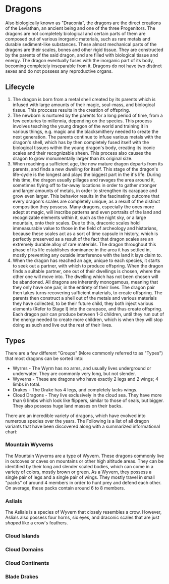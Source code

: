 # Dragons

Also biologically known as "Draconia", the dragons are the direct creations of the Leviathan, an ancient being and one of the three Progenitors.
The dragons are not completely biological and certain parts of them are composed out of various inorganic materials, such as rare metals and durable sediment-like substances.
These almost mechanical parts of the dragons are their scales, bones and other rigid tissue. They are constructed by the parents of the said dragon, and are filled with biological tissue and energy.
The dragon eventually fuses with the inorganic part of its body, becoming completely inseparable from it.
Dragons do not have two distinct sexes and do not possess any reproductive organs.

## Lifecycle

1. The dragon is born from a metal shell created by its parents which is infused with large amounts of their magic, soul-mass, and biological tissue. This proccess results in the creation of offspring.  
2. The newborn is nurtured by the parents for a long period of time, from a few centuries to millennia, depending on the species. This process involves teaching the young dragon of the world and training it in various things, e.g. magic and the blacksmithery needed to create the next generation. The parents continue to infuse various metals with the dragon's shell, which has by then completely fused itself with the biological tissues within the young dragon's body, creating its iconic scales and their recognizable sheen. This process also causes the dragon to grow monumentally larger than its original size.  
3. When reaching a sufficient age, the now mature dragon departs from its parents, and finds a new dwelling for itself. This stage of the dragon's life-cycle is the longest and plays the biggest part in the it's life. During this time, the dragon usually pillages and ravages the area around it, sometimes flying off to far-away locations in order to gather stronger and larger amounts of metals, in order to strengthen its carapace and grow even larger. This behavior results in the fascinating outcome that every dragon's scales are completely unique, as a result of the distinct composition they possess. Many dragons, especially the ones more adept at magic, will inscribe patterns and even portraits of the land and recognizable elements within it, such as the night sky, or a large mountain, onto their scales. Due to this, draconic scales hold immeasurable value to those in the field of archeology and historians, because these scales act as a sort of time capsule in history, which is perfectly preserved as a result of the fact that dragon scales are an extremely durable alloy of rare materials. The dragon throughout this phase of its life establishes dominance in the area it has settled in, mostly preventing any outside interference with the land it lays claim to.  
4. When the dragon has reached an age, unique to each species, it starts to seek out a partner, with which to produce offspring. When the dragon finds a suitable partner, one out of their dwellings is chosen, where the other one will move into. The dwelling which has not been chosen will be abandoned. All dragons are inherently monogamous, meaning that they only have one pair, in the entirety of their lives. The dragon pair then takes turns recovering sufficient materials, to create offspring. The parents then construct a shell out of the metals and various materials they have collected, to be their future child, they both inject various elements (Refer to Stage I) into the carapace, and thus create offspring. Each dragon pair can produce between 1-3 children, until they run out of the energy needed to create more children, which is when they will stop doing as such and live out the rest of their lives.

## Types

There are a few different "Groups" (More commonly referred to as "Types") that most dragons can be sorted into:

- Wyrms - The Wyrm has no arms, and usually lives underground or underwater. They are commonly very long, but not slender.
- Wyverns - These are dragons who have exactly 2 legs and 2 wings; 4 limbs in total.
- Drakes - The Drake has 4 legs, and completely lacks wings.
- Cloud Dragons - They live exclusively in the cloud sea. They have more than 6 limbs which look like flippers, similar to those of seals, but bigger. They also possess huge land masses on their backs.

There are an incredible variety of dragons, which have evolved into numerous species over the years.
The Following is a list of all dragon variants that have been discovered along with a summarized informational chart:

### Mountain Wyverns

The Mountain Wyverns are a type of Wyvern. These dragons commonly live in outcoves or caves on mountains or other high altitude areas. They can be identified by their long and slender scaled bodies, which can come in a variety of colors, mostly brown or green. As a Wyvern, they possess a single pair of legs and a single pair of wings. They mostly travel in small "packs" of around 4 members in order to hunt prey and defend each other. On average, these packs contain around 6 to 8 members.

### Aslials

The Aslials is a species of Wyvern that closely resembles a crow. However, Aslials also possess four horns, six eyes, and draconic scales that are just *shaped* like a crow's feathers.

### Cloud Islands



### Cloud Domains



### Cloud Continents



### Blade Drakes


